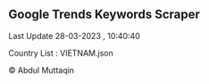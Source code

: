 

## Google Trends Keywords Scraper 
 
Last Update 28-03-2023 , 10:40:40

Country List :
VIETNAM.json



© Abdul Muttaqin 
